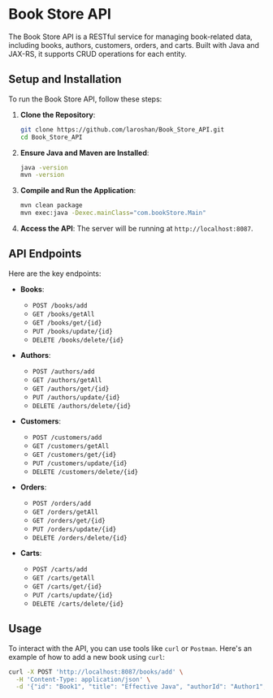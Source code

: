 # Book Store API

The Book Store API is a RESTful service for managing book-related data, including books, authors, customers, orders, and carts. Built with Java and JAX-RS, it supports CRUD operations for each entity.

## Setup and Installation

To run the Book Store API, follow these steps:

1. **Clone the Repository**:

   ```bash
   git clone https://github.com/laroshan/Book_Store_API.git
   cd Book_Store_API
   ```

2. **Ensure Java and Maven are Installed**:

   ```bash
   java -version
   mvn -version
   ```

3. **Compile and Run the Application**:

   ```bash
   mvn clean package
   mvn exec:java -Dexec.mainClass="com.bookStore.Main"
   ```

4. **Access the API**:
   The server will be running at `http://localhost:8087`.

## API Endpoints

Here are the key endpoints:

- **Books**:

  - `POST /books/add`
  - `GET /books/getAll`
  - `GET /books/get/{id}`
  - `PUT /books/update/{id}`
  - `DELETE /books/delete/{id}`

- **Authors**:

  - `POST /authors/add`
  - `GET /authors/getAll`
  - `GET /authors/get/{id}`
  - `PUT /authors/update/{id}`
  - `DELETE /authors/delete/{id}`

- **Customers**:

  - `POST /customers/add`
  - `GET /customers/getAll`
  - `GET /customers/get/{id}`
  - `PUT /customers/update/{id}`
  - `DELETE /customers/delete/{id}`

- **Orders**:

  - `POST /orders/add`
  - `GET /orders/getAll`
  - `GET /orders/get/{id}`
  - `PUT /orders/update/{id}`
  - `DELETE /orders/delete/{id}`

- **Carts**:

  - `POST /carts/add`
  - `GET /carts/getAll`
  - `GET /carts/get/{id}`
  - `PUT /carts/update/{id}`
  - `DELETE /carts/delete/{id}`

## Usage

To interact with the API, you can use tools like `curl` or `Postman`. Here's an example of how to add a new book using `curl`:

```bash
curl -X POST 'http://localhost:8087/books/add' \
  -H 'Content-Type: application/json' \
  -d '{"id": "Book1", "title": "Effective Java", "authorId": "Author1", "price": 45.99, "stock": 10}'
```
